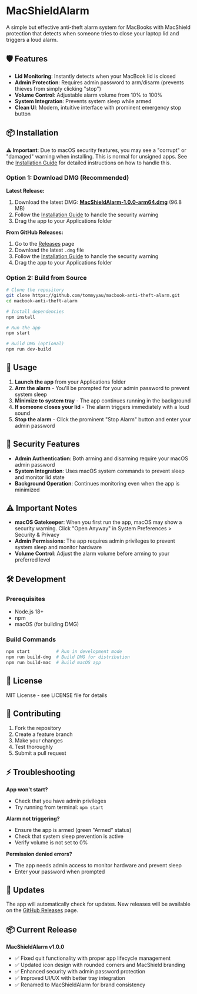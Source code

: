 # MacShieldAlarm

A simple but effective anti-theft alarm system for MacBooks with MacShield protection that detects when someone tries to close your laptop lid and triggers a loud alarm.

## 🛡️ Features

- **Lid Monitoring**: Instantly detects when your MacBook lid is closed
- **Admin Protection**: Requires admin password to arm/disarm (prevents thieves from simply clicking "stop")
- **Volume Control**: Adjustable alarm volume from 10% to 100%
- **System Integration**: Prevents system sleep while armed
- **Clean UI**: Modern, intuitive interface with prominent emergency stop button

## 📦 Installation

**⚠️ Important**: Due to macOS security features, you may see a "corrupt" or "damaged" warning when installing. This is normal for unsigned apps. See the [Installation Guide](INSTALLATION.md) for detailed instructions on how to handle this.

### Option 1: Download DMG (Recommended)

**Latest Release:**
1. Download the latest DMG: **[MacShieldAlarm-1.0.0-arm64.dmg](MacShieldAlarm-1.0.0-arm64.dmg)** (96.8 MB)
2. Follow the [Installation Guide](INSTALLATION.md) to handle the security warning
3. Drag the app to your Applications folder

**From GitHub Releases:**
1. Go to the [Releases](https://github.com/tommyyau/macbook-anti-theft-alarm/releases) page
2. Download the latest `.dmg` file
3. Follow the [Installation Guide](INSTALLATION.md) to handle the security warning
4. Drag the app to your Applications folder

### Option 2: Build from Source

```bash
# Clone the repository
git clone https://github.com/tommyyau/macbook-anti-theft-alarm.git
cd macbook-anti-theft-alarm

# Install dependencies
npm install

# Run the app
npm start

# Build DMG (optional)
npm run dev-build
```

## 🚀 Usage

1. **Launch the app** from your Applications folder
2. **Arm the alarm** - You'll be prompted for your admin password to prevent system sleep
3. **Minimize to system tray** - The app continues running in the background
4. **If someone closes your lid** - The alarm triggers immediately with a loud sound
5. **Stop the alarm** - Click the prominent "Stop Alarm" button and enter your admin password

## 🔐 Security Features

- **Admin Authentication**: Both arming and disarming require your macOS admin password
- **System Integration**: Uses macOS system commands to prevent sleep and monitor lid state
- **Background Operation**: Continues monitoring even when the app is minimized

## ⚠️ Important Notes

- **macOS Gatekeeper**: When you first run the app, macOS may show a security warning. Click "Open Anyway" in System Preferences > Security & Privacy
- **Admin Permissions**: The app requires admin privileges to prevent system sleep and monitor hardware
- **Volume Control**: Adjust the alarm volume before arming to your preferred level

## 🛠️ Development

### Prerequisites
- Node.js 18+
- npm
- macOS (for building DMG)

### Build Commands
```bash
npm start          # Run in development mode
npm run build-dmg  # Build DMG for distribution
npm run build-mac  # Build macOS app
```

## 📝 License

MIT License - see LICENSE file for details

## 🤝 Contributing

1. Fork the repository
2. Create a feature branch
3. Make your changes
4. Test thoroughly
5. Submit a pull request

## ⚡ Troubleshooting

**App won't start?**
- Check that you have admin privileges
- Try running from terminal: `npm start`

**Alarm not triggering?**
- Ensure the app is armed (green "Armed" status)
- Check that system sleep prevention is active
- Verify volume is not set to 0%

**Permission denied errors?**
- The app needs admin access to monitor hardware and prevent sleep
- Enter your password when prompted

## 🔄 Updates

The app will automatically check for updates. New releases will be available on the [GitHub Releases](https://github.com/tommyyau/macbook-anti-theft-alarm/releases) page.

## 📦 Current Release

**MacShieldAlarm v1.0.0**
- ✅ Fixed quit functionality with proper app lifecycle management
- ✅ Updated icon design with rounded corners and MacShield branding
- ✅ Enhanced security with admin password protection
- ✅ Improved UI/UX with better tray integration
- ✅ Renamed to MacShieldAlarm for brand consistency 